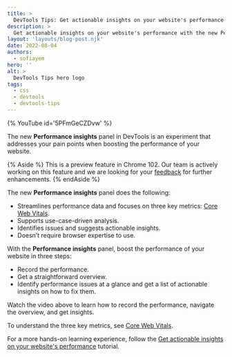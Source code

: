 ```yaml
---
title: >
  DevTools Tips: Get actionable insights on your website's performance
description: >
  Get actionable insights on your website's performance with the new Performance insights panel
layout: 'layouts/blog-post.njk'
date: 2022-08-04
authors:
  - sofiayem
hero: ''
alt: >
  DevTools Tips hero logo
tags:
  - css
  - devtools
  - devtools-tips
---
```


{% YouTube id='5PFmGeCZDvw' %}

The new **Performance insights** panel in DevTools is an experiment that addresses your pain points when boosting the performance of your website.

{% Aside %}
This is a preview feature in Chrome 102. Our team is actively working on this feature and we are looking for your [feedback](https://goo.gle/perf-insights-feedback) for further enhancements. 
{% endAside %}

The new **Performance insights** panel does the following:

- Streamlines performance data and focuses on three key metrics: [Core Web Vitals](https://web.dev/vitals/).
- Supports use-case-driven analysis.
- Identifies issues and suggests actionable insights.
- Doesn’t require browser expertise to use.

With the **Performance insights** panel, boost the performance of your website in three steps:

- Record the performance.
- Get a straightforward overview.
- Identify performance issues at a glance and get a list of actionable insights on how to fix them.

Watch the video above to learn how to record the performance, navigate the overview, and get insights.

To understand the three key metrics, see [Core Web Vitals](https://web.dev/vitals/).

For a more hands-on learning experience, follow the [Get actionable insights on your website's performance](/docs/devtools/performance-insights/) tutorial.
